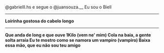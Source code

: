 @gabrielll.hs
e segue o 
@juansouza.__
Eu sou o Biell



<hr/><b>Loirinha gostosa do cabelo longo<b><hr/>
Que anda de long e que ouve 1Kilo (vem ne' mim)
Cola na baia, a gente solta arraia
Eu te mostro como se namora um vampiro (vampiro)
Baixa essa mão, que eu não sou teu amigo

